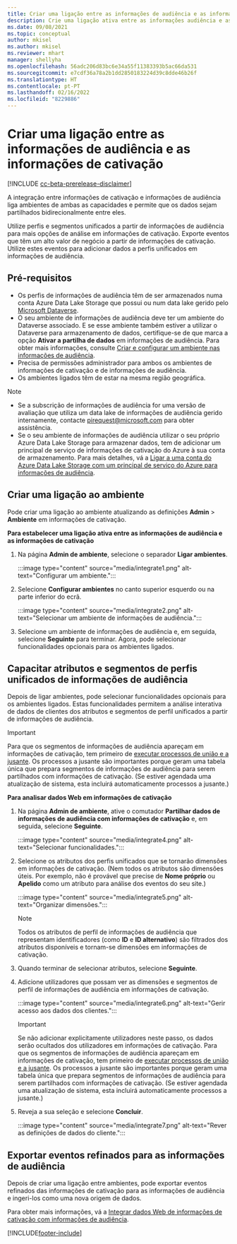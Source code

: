 ```yaml
---
title: Criar uma ligação entre as informações de audiência e as informações de cativação
description: Crie uma ligação ativa entre as informações audiência e as informações de cativação para permitir a partilha bidirecional de dados.
ms.date: 09/08/2021
ms.topic: conceptual
author: mkisel
ms.author: mkisel
ms.reviewer: mhart
manager: shellyha
ms.openlocfilehash: 56adc206d83bc6e34a55f11383393b5ac66da531
ms.sourcegitcommit: e7cdf36a78a2b1dd2850183224d39c8dde46b26f
ms.translationtype: HT
ms.contentlocale: pt-PT
ms.lasthandoff: 02/16/2022
ms.locfileid: "8229886"
---
```

# <a name="create-a-link-between-audience-insights-and-engagement-insights"></a>Criar uma ligação entre as informações de audiência e as informações de cativação

[!INCLUDE [cc-beta-prerelease-disclaimer](includes/cc-beta-prerelease-disclaimer.md)]

A integração entre informações de cativação e informações de audiência liga ambientes de ambas as capacidades e permite que os dados sejam partilhados bidirecionalmente entre eles.

Utilize perfis e segmentos unificados a partir de informações de audiência para mais opções de análise em informações de cativação. Exporte eventos que têm um alto valor de negócio a partir de informações de cativação. Utilize estes eventos para adicionar dados a perfis unificados em informações de audiência.

## <a name="prerequisites"></a>Pré-requisitos

- Os perfis de informações de audiência têm de ser armazenados numa conta Azure Data Lake Storage que possui ou num data lake gerido pelo [Microsoft Dataverse](/powerapps/maker/data-platform/data-platform-intro). 
- O seu ambiente de informações de audiência deve ter um ambiente do Dataverse associado. E se esse ambiente também estiver a utilizar o Dataverse para armazenamento de dados, certifique-se de que marca a opção **Ativar a partilha de dados** em informações de audiência. Para obter mais informações, consulte [Criar e configurar um ambiente nas informações de audiência](../audience-insights/create-environment.md).
- Precisa de permissões administrador para ambos os ambientes de informações de cativação e de informações de audiência.
- Os ambientes ligados têm de estar na mesma região geográfica.

> [!NOTE]
> - Se a subscrição de informações de audiência for uma versão de avaliação que utiliza um data lake de informações de audiência gerido internamente, contacte [pirequest@microsoft.com](mailto:pirequest@microsoft.com) para obter assistência. 
> - Se o seu ambiente de informações de audiência utilizar o seu próprio Azure Data Lake Storage para armazenar dados, tem de adicionar um principal de serviço de informações de cativação do Azure à sua conta de armazenamento. Para mais detalhes, vá a [Ligar a uma conta do Azure Data Lake Storage com um principal de serviço do Azure para informações de audiência](../audience-insights/connect-service-principal.md). 


## <a name="create-an-environment-link"></a>Criar uma ligação ao ambiente

Pode criar uma ligação ao ambiente atualizando as definições **Admin** > **Ambiente** em informações de cativação.

**Para estabelecer uma ligação ativa entre as informações de audiência e as informações de cativação**

1. Na página **Admin de ambiente**, selecione o separador **Ligar ambientes**.

    :::image type="content" source="media/integrate1.png" alt-text="Configurar um ambiente.":::

1. Selecione **Configurar ambientes** no canto superior esquerdo ou na parte inferior do ecrã.

     :::image type="content" source="media/integrate2.png" alt-text="Selecionar um ambiente de informações de audiência.":::

1. Selecione um ambiente de informações de audiência e, em seguida, selecione **Seguinte** para terminar. Agora, pode selecionar funcionalidades opcionais para os ambientes ligados.
 
## <a name="enable-audience-insights-unified-profiles-attributes-and-segments"></a>Capacitar atributos e segmentos de perfis unificados de informações de audiência

Depois de ligar ambientes, pode selecionar funcionalidades opcionais para os ambientes ligados. Estas funcionalidades permitem a análise interativa de dados de clientes dos atributos e segmentos de perfil unificados a partir de informações de audiência.

> [!IMPORTANT]
> Para que os segmentos de informações de audiência apareçam em informações de cativação, tem primeiro de [executar processos de união e a jusante](../audience-insights/merge-entities.md). Os processos a jusante são importantes porque geram uma tabela única que prepara segmentos de informações de audiência para serem partilhados com informações de cativação. (Se estiver agendada uma atualização de sistema, esta incluirá automaticamente processos a jusante.)

**Para analisar dados Web em informações de cativação**

1. Na página **Admin de ambiente**, ative o comutador **Partilhar dados de informações de audiência com informações de cativação** e, em seguida, selecione **Seguinte**.

    :::image type="content" source="media/integrate4.png" alt-text="Selecionar funcionalidades.":::

1. Selecione os atributos dos perfis unificados que se tornarão dimensões em informações de cativação. (Nem todos os atributos são dimensões úteis. Por exemplo, não é provável que precise de **Nome próprio** ou **Apelido** como um atributo para análise dos eventos do seu site.)

    :::image type="content" source="media/integrate5.png" alt-text="Organizar dimensões.":::

   >[!NOTE]
   > Todos os atributos de perfil de informações de audiência que representam identificadores (como **ID** e **ID alternativo**) são filtrados dos atributos disponíveis e tornam-se dimensões em informações de cativação.

1. Quando terminar de selecionar atributos, selecione **Seguinte**.
1. Adicione utilizadores que possam ver as dimensões e segmentos de perfil de informações de audiência em informações de cativação.

    :::image type="content" source="media/integrate6.png" alt-text="Gerir acesso aos dados dos clientes.":::

   > [!IMPORTANT]
   > Se não adicionar explicitamente utilizadores neste passo, os dados serão ocultados dos utilizadores em informações de cativação.
   > Para que os segmentos de informações de audiência apareçam em informações de cativação, tem primeiro de [executar processos de união e a jusante](../audience-insights/merge-entities.md). Os processos a jusante são importantes porque geram uma tabela única que prepara segmentos de informações de audiência para serem partilhados com informações de cativação. (Se estiver agendada uma atualização de sistema, esta incluirá automaticamente processos a jusante.)

1. Reveja a sua seleção e selecione **Concluir**.

    :::image type="content" source="media/integrate7.png" alt-text="Rever as definições de dados do cliente.":::

## <a name="export-refined-events-to-audience-insights"></a>Exportar eventos refinados para as informações de audiência

Depois de criar uma ligação entre ambientes, pode exportar eventos refinados das informações de cativação para as informações de audiência e ingeri-los como uma nova origem de dados. 

Para obter mais informações, vá a [Integrar dados Web de informações de cativação com informações de audiência](../audience-insights/integrate-engagement-insights.md).

<!--
## Share engagement insights refined events with audience insights

After you create a link between environments, a new option becomes available for you to share [refined events](refined-events.md) with audience insights.

Consider the following when creating refined events for audience insights: 

- Provide a meaningful name for the refined event. It will be used as an activity name in audience insights.
- Select at least the following properties to create an activity in audience insights: 
    - Signal.Action.Name indicates the activity details.
    - Signal.User.Id maps with the customer ID.
    - Signal.View.Uri is a web address as a basis for segments or measures.
    - Signal.Export.Id is a primary key for events.
    - Signal.Timestamp determines the date and time for the activity.

To share refined events:

1. From the engagement insights menu, select **Data** and then select the **Events** tab.
2. On the **Action** menu, select **Share as activity**.

    :::image type="content" source="media/integrate8.png" alt-text="Data shared events settings.":::

3. You can view and stop actively shared events on the **Export and Sharing** tab.
4. -- per Michael K, we need a mock here (Mukesh needs to update to reflect what happens in AUI once a user shares a refined event (i.e. no longer AUI, data wrangler needs to go discover data in the storage, the shared event is available as a DS and entity, correct?)

### Attach refined events shared as activities to unified profiles in audience insights

You can bring customer web activity data from engagement insights into audience insights. In addition to transactional, demographic, or behavioral data, you can view activities on the web in unified customer profiles. You can then use these profiles to get insights such as segments, measures, and predictions for audience activation.

Follow the steps in [data unification](../audience-insights/data-unification.md) to map, match, and merge website authentication information to unified profiles in audience insights.

You can also share refined events that are now available in audience insights, identified as data sources and entities. 

Next, you can relate event data from engagement insights as unified activities in customer profiles.

### Relate refined event data as an activity of a customer profile

After unifying the data, you can configure the activity for the customer profile. For more information, go to [Customer activities](../audience-insights/activities.md).

:::image type="content" source="media/web-event-activity.png" alt-text="Activities page with expanded Edit activity pane.":::

Next, configure the new activity by using mapping elements: 

- **Primary Key**: Signal.Export.Id, a unique ID that is available for every event record in engagement insights. This property is automatically generated.

- **Timestamp**: Signal.Timestamp in the event property.

- **Event**: Signal.Name, the event name that you want to track.

- **Web address**: Signal.View.Uri that refers to the URI of the page that created the event.

- **Details**: Signal.Action.Name to represent the information to associate with the event. The selected property in this case indicates that the event is for email promotion.

- **Activity type**: In this example, we choose the existing activity type WebLog. This selection is a useful filter option to run prediction models or create segments based on this activity type.

- **Set up relationship**: This important setting ties the activity to existing customer profiles. **Signal.User.Id** is the identifier configured in the SDK to be collected. It relates to the user ID in other data sources that are configured in audience insights. 

This example configures the relationship between Signal.User.Id and RetailCustomers:CustomerRetailId, which is the primary key that was identified in the map step of the data unification process.

After processing the activities, you can review customer records and open a customer card to see activities from engagement insights in the timeline. 

> [!TIP]
> To find a customer ID that has an engagement insights activity, go to **Entities** and preview the data for the UnifiedActivity entity. **ActivityTypeDisplay = WebLog** contains the engagement insights activity configured in the preceding example. Copy the customer ID for one of those records and search<!--note from editor: Edit okay? I couldn't quite follow this.-- > for that ID on the **Customers** page.

--> 

[!INCLUDE[footer-include](../includes/footer-banner.md)]
